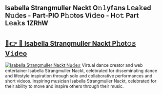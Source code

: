 ## Isabella Strangmuller Nackt O𝚗𝚕yf𝚊ns L𝚎a𝚔ed N𝚞𝚍es - Part-PlO P𝚑𝚘tos Vi𝚍𝚎o - H𝚘𝚝 Part L𝚎a𝚔s 1ZRhW

# <h2><a href="http://kfcln58.oniu.top/?m=Isabella+Strangmuller+Nackt">🔗👉 🔴 Isabella Strangmuller Nackt P𝚑ot𝚘𝚜 V𝚒d𝚎o</a></h2>

[![Isabella Strangmuller Nackt Nu𝚍e𝚜](https://i.imgur.com/0qMVB7G.gif)](http://kfcln58.oniu.top/?m=Isabella+Strangmuller+Nackt)
Virtual dance creator and web entertainer Isabella Strangmuller Nackt, celebrated for disseminating dance and lifestyle inspiration through solo and collaborative performances and short videos. Inspiring musician Isabella Strangmuller Nackt, celebrated for their ability to move and inspire others through their music.  
